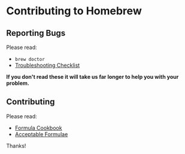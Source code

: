 Contributing to Homebrew
========================

Reporting Bugs
--------------
Please read:

* `brew doctor`
* [Troubleshooting Checklist](https://github.com/Homebrew/homebrew/wiki/troubleshooting)

**If you don't read these it will take us far longer to help you with your problem.**

Contributing
------------
Please read:

* [Formula Cookbook](https://github.com/Homebrew/homebrew/wiki/Formula-Cookbook)
* [Acceptable Formulae](https://github.com/Homebrew/homebrew/wiki/Acceptable-Formulae)

Thanks!
